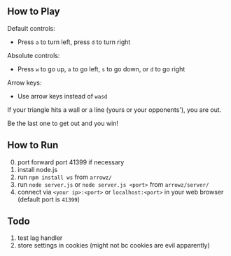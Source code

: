 ## How to Play
Default controls:

- Press `a` to turn left, press `d` to turn right

Absolute controls:

- Press `w` to go up, `a` to go left, `s` to go down, or `d` to go right

Arrow keys:

- Use arrow keys instead of `wasd`

If your triangle hits a wall or a line (yours or your opponents'), you are out.

Be the last one to get out and you win!

## How to Run
0. port forward port 41399 if necessary
1. install node.js
2. run `npm install ws` from `arrowz/`
3. run `node server.js` or `node server.js <port>` from `arrowz/server/`
4. connect via `<your ip>:<port>` or `localhost:<port>` in your web browser (default port is `41399`)

## Todo
1. test lag handler
2. store settings in cookies (might not bc cookies are evil apparently)